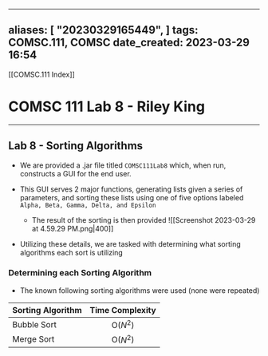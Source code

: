 
---
aliases: [ "20230329165449",  ]
tags: COMSC.111, COMSC
date_created: 2023-03-29 16:54
---
[[COMSC.111 Index]]
# COMSC 111 Lab 8 - Riley King
---
## Lab 8 - Sorting Algorithms
- We are provided a .jar file titled `COMSC111Lab8` which, when run, constructs a GUI for the end user.
- This GUI serves 2 major functions, generating lists given a series of parameters, and sorting these lists using one of five options labeled `Alpha, Beta, Gamma, Delta, and Epsilon`
	- The result of the sorting is then provided
![[Screenshot 2023-03-29 at 4.59.29 PM.png|400]]

- Utilizing these details, we are tasked with determining what sorting algorithms each sort is utilizing

### Determining each Sorting Algorithm
- The known following sorting algorithms were used (none were repeated)

| Sorting Algorithm | Time Complexity |
| ----------------- |:---------------:|
| Bubble Sort       |    O($N^2$)     |
| Merge Sort        |    O($N^2$)     |


